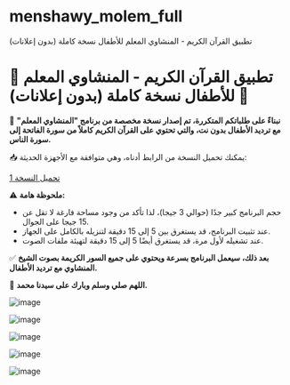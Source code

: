 # menshawy_molem_full
تطبيق القرآن الكريم - المنشاوي المعلم للأطفال نسخة كاملة (بدون إعلانات)

# 🌟 تطبيق القرآن الكريم - المنشاوي المعلم للأطفال نسخة كاملة (بدون إعلانات) 🌟

📖 **نبناءً على طلباتكم المتكررة، تم إصدار نسخة مخصصة من برنامج "المنشاوي المعلم" مع ترديد الأطفال بدون نت، والتي تحتوي على القرآن الكريم كاملاً من سورة الفاتحة إلى سورة الناس.**

📥 يمكنك تحميل النسخة من الرابط أدناه، وهي متوافقة مع الأجهزة الحديثة:

[تحميل النسخة 1](https://drive.google.com/file/d/1_CAtWLmjazrqmx7rGYsd2J3cmGVaJQeL/view?usp=sharing)

⚠️ **ملحوظة هامة:**

- حجم البرنامج كبير جدًا (حوالي 3 جيجا)، لذا تأكد من وجود مساحة فارغة لا تقل عن 15 جيجا على الجوال.
- عند تثبيت البرنامج، قد يستغرق بين 5 إلى 15 دقيقة لتنزيله بالكامل على الجهاز.
- عند تشغيله لأول مرة، قد يستغرق أيضًا 5 إلى 15 دقيقة لتهيئة ملفات الصوت.

✅ **بعد ذلك، سيعمل البرنامج بسرعة ويحتوي على جميع السور الكريمة بصوت الشيخ المنشاوي مع ترديد الأطفال.**

📌 **اللهم صلي وسلم وبارك على سيدنا محمد.**

![image](https://github.com/user-attachments/assets/6b033b69-b5a4-4f4d-841e-bbcf48900707)

![image](https://github.com/user-attachments/assets/3eff83ae-3bdd-4e41-b508-45e61cafdf76)

![image](https://github.com/user-attachments/assets/cddb796b-ce9d-48d4-9937-4acb5c315e9c)

![image](https://github.com/user-attachments/assets/9cd5c9a0-cc7a-45bd-ae29-25d7c2dfab97)

![image](https://github.com/user-attachments/assets/178e51ae-39d7-41d3-849a-a7ebd017965d)



